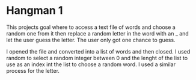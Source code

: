 #   Hangman 1
This projects goal where to access a text file of words and choose a random one 
from it then replace a random letter in the word with an _ and let the user 
guess the letter. The user only got one chance to guess.

I opened the file and converted into a list of words and then closed. I used 
random to select a random integer between 0 and the lenght of the list to use as 
an index int the list to choose a random word. I used a similar process for the 
letter.


